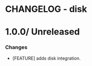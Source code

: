 # CHANGELOG - disk

1.0.0/ Unreleased
==================

### Changes

* [FEATURE] adds disk integration.
